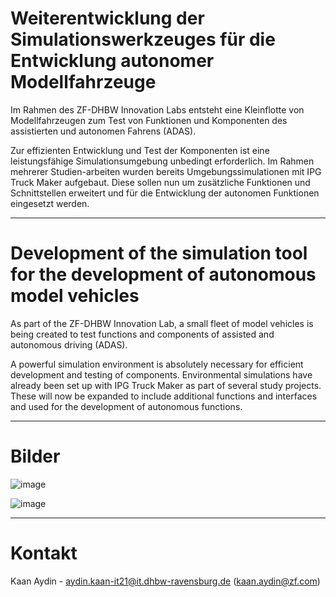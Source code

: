 # Weiterentwicklung der Simulationswerkzeuges für die Entwicklung autonomer Modellfahrzeuge
Im Rahmen des ZF-DHBW Innovation Labs entsteht eine Kleinflotte von Modellfahrzeugen zum Test von Funktionen und Komponenten des assistierten und autonomen Fahrens (ADAS).

Zur effizienten Entwicklung und Test der Komponenten ist eine leistungsfähige Simulationsumgebung unbedingt erforderlich. Im Rahmen mehrerer Studien-arbeiten wurden bereits Umgebungssimulationen mit IPG Truck Maker aufgebaut. Diese sollen nun um zusätzliche Funktionen und Schnittstellen erweitert und für die Entwicklung der autonomen Funktionen eingesetzt werden.

--------------

# Development of the simulation tool for the development of autonomous model vehicles
As part of the ZF-DHBW Innovation Lab, a small fleet of model vehicles is being created to test functions and components of assisted and autonomous driving (ADAS).

A powerful simulation environment is absolutely necessary for efficient development and testing of components. Environmental simulations have already been set up with IPG Truck Maker as part of several study projects. These will now be expanded to include additional functions and interfaces and used for the development of autonomous functions.

--------------

# Bilder
![image](https://github.com/KaanAyd/Studienarbeit2024/assets/155579622/ca1233b0-3bb6-48b8-a9b3-3a99bc323834)

![image](https://github.com/KaanAyd/Studienarbeit2024/assets/155579622/d83110dc-b74d-425c-b03f-7402efd7a319)

--------------

# Kontakt
Kaan Aydin - aydin.kaan-it21@it.dhbw-ravensburg.de (kaan.aydin@zf.com)
